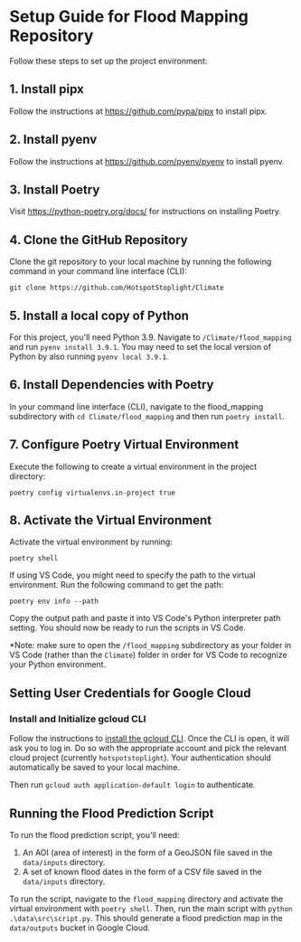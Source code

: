 # Setup Guide for Flood Mapping Repository

Follow these steps to set up the project environment:

## 1. Install pipx
Follow the instructions at https://github.com/pypa/pipx to install pipx.

## 2. Install pyenv
Follow the instructions at https://github.com/pyenv/pyenv to install pyenv.

## 3. Install Poetry
Visit https://python-poetry.org/docs/ for instructions on installing Poetry.

## 4. Clone the GitHub Repository
Clone the git repository to your local machine by running the following command in your command line interface (CLI):

`git clone https://github.com/HotspotStoplight/Climate`

## 5. Install a local copy of Python
For this project, you'll need Python 3.9. Navigate to `/Climate/flood_mapping` and run `pyenv install 3.9.1`. You may need to set the local version of Python by also running `pyenv local 3.9.1`.

## 6. Install Dependencies with Poetry
In your command line interface (CLI), navigate to the flood_mapping subdirectory with `cd Climate/flood_mapping` and then run `poetry install`.


## 7. Configure Poetry Virtual Environment
Execute the following to create a virtual environment in the project directory:

`poetry config virtualenvs.in-project true`

## 8. Activate the Virtual Environment
Activate the virtual environment by running:

`poetry shell`

If using VS Code, you might need to specify the path to the virtual environment. Run the following command to get the path:

`poetry env info --path`

Copy the output path and paste it into VS Code's Python interpreter path setting. You should now be ready to run the scripts in VS Code.

*Note: make sure to open the `/flood_mapping` subdirectory as your folder in VS Code (rather than the `Climate`) folder in order for VS Code to recognize your Python environment.

## Setting User Credentials for Google Cloud

### Install and Initialize gcloud CLI

Follow the instructions to [install the gcloud CLI](https://cloud.google.com/sdk/docs/install). Once the CLI is open, it will ask you to log in. Do so with the appropriate account and pick the relevant cloud project (currently `hotspotstoplight`). Your authentication should automatically be saved to your local machine.

Then run `gcloud auth application-default login` to authenticate.

## Running the Flood Prediction Script
To run the flood prediction script, you'll need:
1) An AOI (area of interest) in the form of a GeoJSON file saved in the `data/inputs` directory.
2) A set of known flood dates in the form of a CSV file saved in the `data/inputs` directory.

To run the script, navigate to the `flood_mapping` directory and activate the virtual environment with `poetry shell`. Then, run the main script with `python .\data\src\script.py`. This should generate a flood prediction map in the `data/outputs` bucket in Google Cloud.